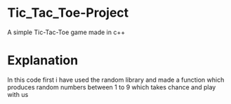 # Tic_Tac_Toe-Project

A simple Tic-Tac-Toe game made in c++ 

# Explanation

In this code first i have used the random library and made a function which produces random numbers between 1 to 9 which takes chance and play with us
